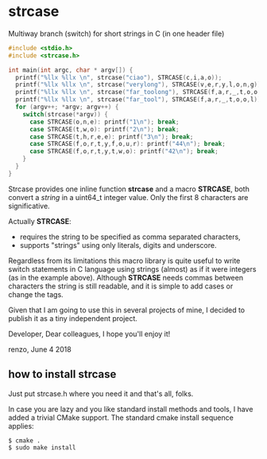 # strcase
Multiway branch (switch) for short strings in C (in one header file)

```C
#include <stdio.h>
#include <strcase.h>

int main(int argc, char * argv[]) {
  printf("%llx %llx \n", strcase("ciao"), STRCASE(c,i,a,o));
  printf("%llx %llx \n", strcase("verylong"), STRCASE(v,e,r,y,l,o,n,g));
  printf("%llx %llx \n", strcase("far_toolong"), STRCASE(f,a,r,_,t,o,o,l,o,n,g));
  printf("%llx %llx \n", strcase("far_tool"), STRCASE(f,a,r,_,t,o,o,l));
  for (argv++; *argv; argv++) {
    switch(strcase(*argv)) {
      case STRCASE(o,n,e): printf("1\n"); break;
      case STRCASE(t,w,o): printf("2\n"); break;
      case STRCASE(t,h,r,e,e): printf("3\n"); break;
      case STRCASE(f,o,r,t,y,f,o,u,r): printf("44\n"); break;
      case STRCASE(f,o,r,t,y,t,w,o): printf("42\n"); break;
    }
  }
}
```

Strcase provides one inline function **strcase** and a macro **STRCASE**, both convert
a *string* in a uint64\_t integer value. Only the first 8 characters are significative.

Actually **STRCASE**:
* requires the string to be specified as comma separated characters,
* supports "strings" using only literals, digits and underscore.

Regardless from its limitations this macro library is quite useful to write switch statements
in C language using strings (almost) as if it were integers (as in the example above).
Although **STRCASE** needs commas between characters the string is still readable, and it
is simple to add cases or change the tags.

Given that I am going to use this in several projects of mine, I decided to publish it as a
tiny independent project.

Developer, Dear colleagues, I hope you'll enjoy it!

renzo, June 4 2018

## how to install strcase

Just put strcase.h where you need it and that's all, folks.

In case you are lazy and you like standard install methods and tools, I have added a trivial CMake support. 
The standard cmake install sequence applies:
```
$ cmake .
$ sudo make install
```
